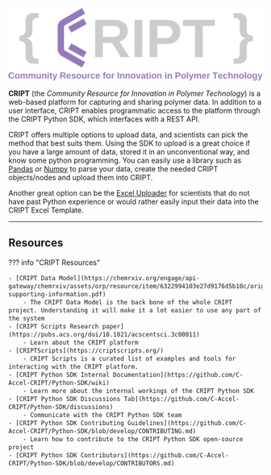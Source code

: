 ![CRIPT Logo](./images/CRIPT_full_logo_colored_transparent.png)

**CRIPT** (the _Community Resource for Innovation in Polymer Technology_) is a web-based platform for capturing and sharing polymer data. In addition to a user interface, CRIPT enables programmatic access to the platform through the CRIPT Python SDK, which interfaces with a REST API.

CRIPT offers multiple options to upload data, and scientists can pick the method that best suits them. Using the SDK to upload is a great choice if you have a large amount of data, stored it in an unconventional way, and know some python programming. You can easily use a library such as [Pandas](https://pandas.pydata.org/) or [Numpy](https://numpy.org/) to parse your data, create the needed CRIPT objects/nodes and upload them into CRIPT.

Another great option can be the [Excel Uploader](https://c-accel-cript.github.io/cript-excel-uploader/) for scientists that do not have past Python experience or would rather easily input their data into the CRIPT Excel Template.

---

## Resources

??? info "CRIPT Resources"

    - [CRIPT Data Model](https://chemrxiv.org/engage/api-gateway/chemrxiv/assets/orp/resource/item/6322994103e27d9176d5b10c/original/main-supporting-information.pdf)
        - The CRIPT Data Model is the back bone of the whole CRIPT project. Understanding it will make it a lot easier to use any part of the system
    - [CRIPT Scripts Research paper](https://pubs.acs.org/doi/10.1021/acscentsci.3c00011)
        - Learn about the CRIPT platform
    - [CRIPTScripts](https://criptscripts.org/)
        - CRIPT Scripts is a curated list of examples and tools for interacting with the CRIPT platform.
    - [CRIPT Python SDK Internal Documentation](https://github.com/C-Accel-CRIPT/Python-SDK/wiki)
        - Learn more about the internal workings of the CRIPT Python SDK
    - [CRIPT Python SDK Discussions Tab](https://github.com/C-Accel-CRIPT/Python-SDK/discussions)
        - Communicate with the CRIPT Python SDK team
    - [CRIPT Python SDK Contributing Guidelines](https://github.com/C-Accel-CRIPT/Python-SDK/blob/develop/CONTRIBUTING.md)
        - Learn how to contribute to the CRIPT Python SDK open-source project
    - [CRIPT Python SDK Contributors](https://github.com/C-Accel-CRIPT/Python-SDK/blob/develop/CONTRIBUTORS.md)
